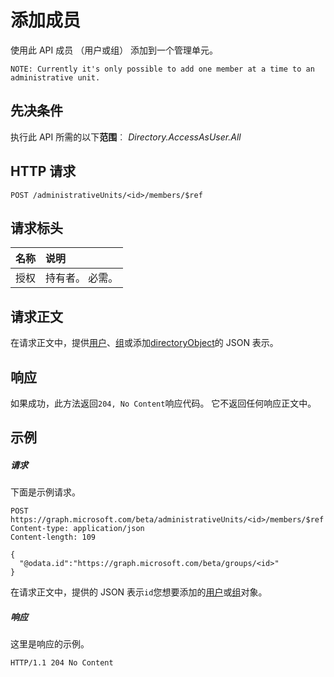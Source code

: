 # <a name="add-a-member"></a>添加成员

使用此 API 成员 （用户或组） 添加到一个管理单元。

`NOTE: Currently it's only possible to add one member at a time to an administrative unit.`

## <a name="prerequisites"></a>先决条件
执行此 API 所需的以下**范围**︰ *Directory.AccessAsUser.All*

## <a name="http-request"></a>HTTP 请求
<!-- { "blockType": "ignored" } -->
```http
POST /administrativeUnits/<id>/members/$ref
```
## <a name="request-headers"></a>请求标头
| 名称      |说明|
|:----------|:----------|
| 授权  | 持有者<token>。 必需。|

## <a name="request-body"></a>请求正文
在请求正文中，提供[用户](../resources/user.md)、[组](../resources/group.md)或添加[directoryObject](../resources/directoryObject.md)的 JSON 表示。

## <a name="response"></a>响应
如果成功，此方法返回`204, No Content`响应代码。 它不返回任何响应正文中。

## <a name="example"></a>示例
##### <a name="request"></a>请求
下面是示例请求。

```http
POST https://graph.microsoft.com/beta/administrativeUnits/<id>/members/$ref
Content-type: application/json
Content-length: 109

{
  "@odata.id":"https://graph.microsoft.com/beta/groups/<id>"
}

```
在请求正文中，提供的 JSON 表示`id`您想要添加的[用户](../resources/user.md)或[组](../resources/group.md)对象。

##### <a name="response"></a>响应
这里是响应的示例。
 
```http
HTTP/1.1 204 No Content
```
